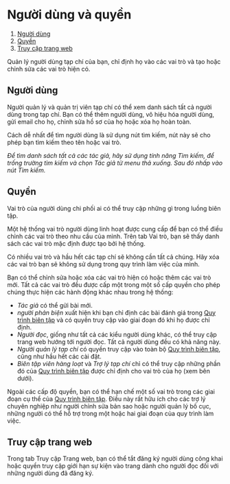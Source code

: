# Người dùng và quyền

1. [Người dùng](users-and-roles#users)
1. [Quyền](users-and-roles#roles)
2. [Truy cập trang web](users-and-roles#site-access)

Quản lý người dùng tạp chí của bạn, chỉ định họ vào các vai trò và tạo hoặc chỉnh sửa các vai trò hiện có.

## <a name="users"></a> Người dùng

Người quản lý và quản trị viên tạp chí có thể xem danh sách tất cả người dùng trong tạp chí. Bạn có thể thêm người dùng, vô hiệu hóa người dùng, gửi email cho họ, chỉnh sửa hồ sơ của họ hoặc xóa họ hoàn toàn.

Cách dễ nhất để tìm người dùng là sử dụng nút tìm kiếm, nút này sẽ cho phép bạn tìm kiếm theo tên hoặc vai trò.

*Để tìm danh sách tất cả các tác giả, hãy sử dụng tính năng Tìm kiếm, để trống trường tìm kiếm và chọn Tác giả từ menu thả xuống. Sau đó nhấp vào nút Tìm kiếm.*

## <a name="roles"></a> Quyền

Vai trò của người dùng chi phối ai có thể truy cập những gì trong luồng biên tập.

Một hệ thống vai trò người dùng linh hoạt được cung cấp để bạn có thể điều chỉnh các vai trò theo nhu cầu của mình. Trên tab Vai trò, bạn sẽ thấy danh sách các vai trò mặc định được tạo bởi hệ thống.

Có nhiều vai trò và hầu hết các tạp chí sẽ không cần tất cả chúng. Hãy xóa các vai trò bạn sẽ không sử dụng trong quy trình làm việc của mình.

Bạn có thể chỉnh sửa hoặc xóa các vai trò hiện có hoặc thêm các vai trò mới. Tất cả các vai trò đều được cấp một trong một số cấp quyền cho phép chúng thực hiện các hành động khác nhau trong hệ thống:

- *Tác giả* có thể gửi bài mới.
- *người phản biện* xuất hiện khi bạn chỉ định các bài đánh giá trong [Quy trình biên tập](editorial-workflow) và có quyền truy cập vào giai đoạn đó khi họ được chỉ định.
- *Người đọc*, giống như tất cả các kiểu người dùng khác, có thể truy cập trang web hướng tới người đọc. Tất cả người dùng đều có khả năng này.
- *Người quản lý tạp chí* có quyền truy cập vào toàn bộ [Quy trình biên tập](editorial-workflow), cũng như hầu hết các cài đặt.
- *Biên tập viên hàng loạt* và *Trợ lý tạp chí* chỉ có thể truy cập những phần đó của [Quy trình biên tập](editorial-workflow) được chỉ định cho vai trò của họ (xem bên dưới).

Ngoài các cấp độ quyền, bạn có thể hạn chế một số vai trò trong các giai đoạn cụ thể của [Quy trình biên tập](editorial-workflow). Điều này rất hữu ích cho các trợ lý chuyên nghiệp như người chỉnh sửa bản sao hoặc người quản lý bố cục, những người có thể hỗ trợ trong một hoặc hai giai đoạn của quy trình làm việc.

## <a name="site-access"></a> Truy cập trang web

Trong tab Truy cập Trang web, bạn có thể tắt đăng ký người dùng công khai hoặc quyền truy cập giới hạn sự kiện vào trang dành cho người đọc đối với những người dùng đã đăng ký.
